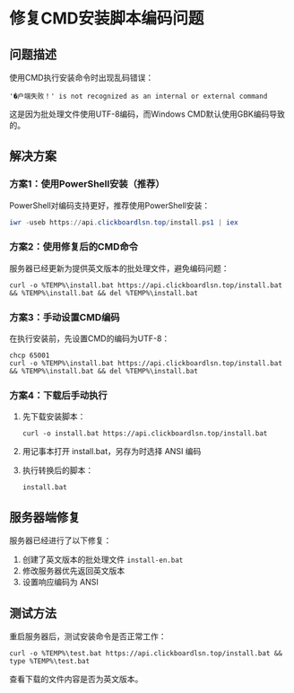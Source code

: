 # 修复CMD安装脚本编码问题

## 问题描述
使用CMD执行安装命令时出现乱码错误：
```
'�户端失败！' is not recognized as an internal or external command
```

这是因为批处理文件使用UTF-8编码，而Windows CMD默认使用GBK编码导致的。

## 解决方案

### 方案1：使用PowerShell安装（推荐）
PowerShell对编码支持更好，推荐使用PowerShell安装：

```powershell
iwr -useb https://api.clickboardlsn.top/install.ps1 | iex
```

### 方案2：使用修复后的CMD命令
服务器已经更新为提供英文版本的批处理文件，避免编码问题：

```batch
curl -o %TEMP%\install.bat https://api.clickboardlsn.top/install.bat && %TEMP%\install.bat && del %TEMP%\install.bat
```

### 方案3：手动设置CMD编码
在执行安装前，先设置CMD的编码为UTF-8：

```batch
chcp 65001
curl -o %TEMP%\install.bat https://api.clickboardlsn.top/install.bat && %TEMP%\install.bat && del %TEMP%\install.bat
```

### 方案4：下载后手动执行
1. 先下载安装脚本：
   ```batch
   curl -o install.bat https://api.clickboardlsn.top/install.bat
   ```

2. 用记事本打开 install.bat，另存为时选择 ANSI 编码

3. 执行转换后的脚本：
   ```batch
   install.bat
   ```

## 服务器端修复

服务器已经进行了以下修复：
1. 创建了英文版本的批处理文件 `install-en.bat`
2. 修改服务器优先返回英文版本
3. 设置响应编码为 ANSI

## 测试方法

重启服务器后，测试安装命令是否正常工作：

```batch
curl -o %TEMP%\test.bat https://api.clickboardlsn.top/install.bat && type %TEMP%\test.bat
```

查看下载的文件内容是否为英文版本。
